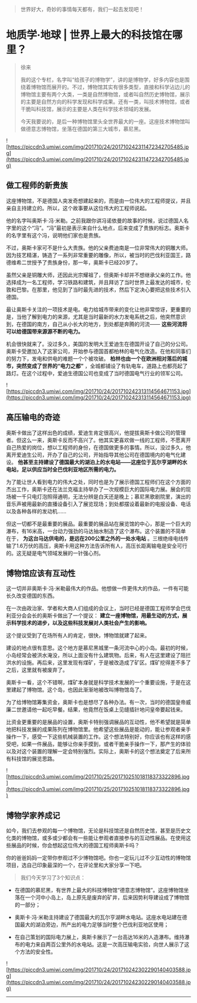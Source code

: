 > 世界好大，奇妙的事情每天都有，我们一起去发现吧！

# 地质学·地球 | 世界上最大的科技馆在哪里？

> 徐来
> 
> 我的这个专栏，名字叫“给孩子的博物学”，讲的是博物学，好多内容也是围绕着博物馆而展开的。不过，博物馆其实有很多类型，直接和科学沾边儿的博物馆主要有两个大类，一类是自然博物馆，或者叫自然历史博物馆，展示的主要是自然方向的科学发现和科学成果。还有一类，叫技术博物馆，或者干脆叫科技馆，展示的主要是人类在科学技术领域的发展。
> 
> 今天我要说的，是后一种博物馆里头全世界最大的一座。这座技术博物馆叫做德意志博物馆，坐落在德国的第三大城市，慕尼黑。

![https://piccdn3.umiwi.com/img/201710/24/201710242311472342705485.jpg](https://piccdn3.umiwi.com/img/201710/24/201710242311472342705485.jpg)

## 做工程师的新贵族

这座博物馆，不是德国人突发奇想建起来的，而是由一位伟大的工程师提议，并且亲自主持建立的。所以，这个故事要从这位伟大的工程师说起。

他的名字叫奥斯卡·冯·米勒。之前我跟你讲冯诺依曼的故事的时候，说过德国人名字里的这个“冯”。“冯”最初是表示来自什么地点，后来变成了贵族的标志。奥斯卡的名字里有这个冯，说明他们家也是贵族。

不过，奥斯卡家可不是什么大贵族。他的父亲费迪南是一位非常伟大的铜雕大师。因为技艺精湛，铸造了一系列非常重要的雕像，所以，被当时的巴伐利亚国王，路德维希二世授予了贵族身份，那一年，奥斯卡已经20岁了。

虽然父亲是铜雕大师，还因此光宗耀祖了，但奥斯卡却并不想继承父亲的工作。他选择成为一名工程师，学习铁路和建筑，并且拜访了当时世界上最发达的城市，伦敦和巴黎。在那里，他见到了当时最先进的技术，然后下定决心要把这些技术引入德国。

最让奥斯卡关注的一项技术是电。电力给城市带来的变化让他非常惊讶，更重要的是，当他了解到电力的来源，尤其是当时最新的水力发电系统之后，他突然意识到，在德国的南方，自己从小长大的地方，到处都是奔腾的河流—— **这些河流将可以给德国带来源源不断的电力。**

机会很快就来了。没过多久，美国的发明大王爱迪生在德国开设了自己的分公司。奥斯卡受邀加入了这家公司，开始参与德国首都柏林的电气化改造。在他和同事们的努力下，发电和供电的难题一个个被攻破。 **柏林也由一个在欧洲相对落后的城市，突然变成了世界的“电力之都”** ，全城都铺设了有轨电车，道路上也都亮起了路灯。在这个过程中，爱迪生德国公司也变成了当时德国电气行业的领军公司。

![https://piccdn3.umiwi.com/img/201710/24/201710242313114564671153.jpg](https://piccdn3.umiwi.com/img/201710/24/201710242313114564671153.jpg)

## 高压输电的奇迹

奥斯卡做出了这样出色的成绩，爱迪生肯定很高兴，他提拔奥斯卡做公司的管理者。但这么一来，奥斯卡反而不高兴了。他其实更喜欢做一线的工程师，不愿离开自己热爱的岗位，想以工程师的身份，在德国做更多的事情。所以，没过多久，他离开爱迪生公司，开办了自己的公司，开始指导其他公司在德国境内的电气化建设。 **他甚至主持建设了德国最大的湖泊上的水电站——这座位于瓦尔亨湖畔的水电站，足以供应当时全巴伐利亚地区所需的电力。**

为了能让世人看到电力的伟大之处，同时也是为了展示德国工程师们在这个方面的杰出工作，奥斯卡还在法兰克福主持举办了一次规模巨大的国际电力展。展会的现场被一千只电灯泡照得通明，无法分辨是白天还是晚上；慕尼黑歌剧院里，演出的音乐声被用最新的直播设备引入了展览现场；到处都摆设着最新的电报设备、电话以及各种各样的发动机……

但这一切都不是最重要的展品。最重要的展品站在展览馆的中心，那是一个巨大的瀑布，有16米高，一台动力强劲的马达抽水制造了这个瀑布。这个装置的不简单在于， **为这台马达供电的，是远在200公里之外的一处水电站** 。三根绝缘电线传输了1.6万伏的高压，奥斯卡用这种方法告诉所有人，高压长距离输电是安全可行的。这无疑是电气领域发展的一针强心剂。

## 博物馆应该有互动性

这一切并非奥斯卡·冯·米勒最伟大的作品。他想做一件更伟大的作品，一件有可能长久改变德国的东西。

在一次由政治家、学者和大商人们组成的会议上，当时已经是德国工程师学会巴伐利亚分会会长的奥斯卡做出了一个提议： **建立一座博物馆，用最生动的方式，展示科学技术的进步，以及这些科技发展对人类社会产生的影响。**

这个提议受到了在场所有人的肯定，很快，博物馆就建了起来。

建设的地点很有意思。这个地方是慕尼黑城里一条河流中心的小岛。最初的时候，小岛经常会被洪水淹没，所以上面没有什么建筑物。后来，有人在这里建设了阻拦洪水的设施。再后来，这里发现有煤矿，于是被改造成了矿区。煤矿挖得差不多了之后，这里就有被废弃了。

奥斯卡一看，这个不错啊，煤矿本身就是科学技术发展的一个重要设施，于是在这里建起了博物馆。这个岛，也因此渐渐地被改叫博物馆岛了。

为了给博物馆筹集资金，奥斯卡也是想尽了各种办法。有一次，当时的德国皇帝威廉二世邀请他一起吃早餐。结果，他竟然在饭桌上见缝插针地问皇帝要起钱来。

比资金更重要的是展品的设置，奥斯卡特别强调展品的互动性，他不希望就是简单地把科技发展的成果陈列在博物馆里。他希望这些展品是能动的，能让参观者亲手操作一下，感受一下这些机械装置的工作。这个想法特别好，你应该也有这样的感受吧，如果一件展品，能够让你亲手摸到，或者干脆亲手操作一下，那产生的体验以及对这个装置的理解一定会特别强烈。实际上，奥斯卡的这个想法奠定了后来所有科技馆的展览思路。

![https://piccdn3.umiwi.com/img/201710/25/201710251018118373322896.jpg](https://piccdn3.umiwi.com/img/201710/25/201710251018118373322896.jpg)

## 博物学家养成记

如今，我们去参观的每一个博物馆，无论是科技馆还是自然历史馆，甚至是历史文化类的博物馆，或多或少都会有一些能让参观者直接参与的互动性展品。在使用这些展品的时候，你会想起这位伟大的德国工程师奥斯卡吗？

你的爸爸妈妈一定带你参观过不少博物馆吧。你也一定玩儿过不少互动性的博物馆项目，选自己印象最深的一个，在评论里和大家分享一下吧。

> 我们今天学习了3个知识点：

* 在德国的慕尼黑，有世界上最大的科技博物馆“德意志博物馆”。这座博物馆坐落在一个河中小岛上，岛上原先是废弃的矿井，后来因势利导建设成了博物馆的一部分；

* 奥斯卡·冯·米勒主持建设了德国最大的瓦尔亨湖畔水电站。这座水电站建在德国最大的湖泊旁边，所产出的电力足够当时整个巴伐利亚地区使用；

* 在自己策划的国际电力展上，奥斯卡展示了一台高达16米的人造瀑布。维持瀑布的电力来自两百公里外的水电站。这是一次高压输电实验，向世人展示了这个方法的安全性。

![https://piccdn3.umiwi.com/img/201710/24/201710242302290140403588.jpg](https://piccdn3.umiwi.com/img/201710/24/201710242302290140403588.jpg)

---
